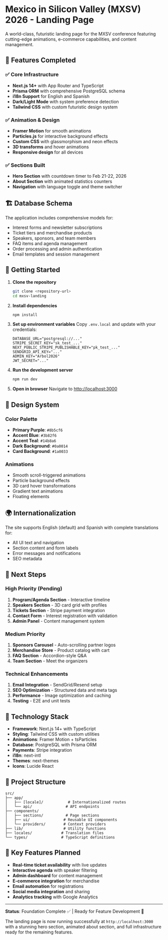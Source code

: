 # Mexico in Silicon Valley (MXSV) 2026 - Landing Page

A world-class, futuristic landing page for the MXSV conference featuring cutting-edge animations, e-commerce capabilities, and content management.

## 🌟 Features Completed

### ✅ Core Infrastructure
- **Next.js 14+** with App Router and TypeScript
- **Prisma ORM** with comprehensive PostgreSQL schema
- **i18n Support** for English and Spanish
- **Dark/Light Mode** with system preference detection
- **Tailwind CSS** with custom futuristic design system

### ✅ Animation & Design
- **Framer Motion** for smooth animations
- **Particles.js** for interactive background effects
- **Custom CSS** with glassmorphism and neon effects
- **3D transforms** and hover animations
- **Responsive design** for all devices

### ✅ Sections Built
- **Hero Section** with countdown timer to Feb 21-22, 2026
- **About Section** with animated statistics counters
- **Navigation** with language toggle and theme switcher

## 🏗️ Database Schema

The application includes comprehensive models for:
- Interest forms and newsletter subscriptions
- Ticket tiers and merchandise products
- Speakers, sponsors, and team members
- FAQ items and agenda management
- Order processing and admin authentication
- Email templates and session management

## 🚀 Getting Started

1. **Clone the repository**
   ```bash
   git clone <repository-url>
   cd mxsv-landing
   ```

2. **Install dependencies**
   ```bash
   npm install
   ```

3. **Set up environment variables**
   Copy `.env.local` and update with your credentials:
   ```env
   DATABASE_URL="postgresql://..."
   STRIPE_SECRET_KEY="sk_test_..."
   NEXT_PUBLIC_STRIPE_PUBLISHABLE_KEY="pk_test_..."
   SENDGRID_API_KEY="..."
   ADMIN_KEY="Arbol2026"
   JWT_SECRET="..."
   ```

4. **Run the development server**
   ```bash
   npm run dev
   ```

5. **Open in browser**
   Navigate to [http://localhost:3000](http://localhost:3000)

## 🎨 Design System

### Color Palette
- **Primary Purple**: `#8b5cf6`
- **Accent Blue**: `#3b82f6`
- **Accent Teal**: `#14b8a6`
- **Dark Background**: `#0a0014`
- **Card Background**: `#1a0033`

### Animations
- Smooth scroll-triggered animations
- Particle background effects
- 3D card hover transformations
- Gradient text animations
- Floating elements

## 🌍 Internationalization

The site supports English (default) and Spanish with complete translations for:
- All UI text and navigation
- Section content and form labels
- Error messages and notifications
- SEO metadata

## 📱 Next Steps

### High Priority (Pending)
1. **Program/Agenda Section** - Interactive timeline
2. **Speakers Section** - 3D card grid with profiles
3. **Tickets Section** - Stripe payment integration
4. **Contact Form** - Interest registration with validation
5. **Admin Panel** - Content management system

### Medium Priority
1. **Sponsors Carousel** - Auto-scrolling partner logos
2. **Merchandise Store** - Product catalog with cart
3. **FAQ Section** - Accordion-style Q&A
4. **Team Section** - Meet the organizers

### Technical Enhancements
1. **Email Integration** - SendGrid/Resend setup
2. **SEO Optimization** - Structured data and meta tags
3. **Performance** - Image optimization and caching
4. **Testing** - E2E and unit tests

## 🔧 Technology Stack

- **Framework**: Next.js 14+ with TypeScript
- **Styling**: Tailwind CSS with custom utilities
- **Animations**: Framer Motion + tsParticles
- **Database**: PostgreSQL with Prisma ORM
- **Payments**: Stripe integration
- **i18n**: next-intl
- **Themes**: next-themes
- **Icons**: Lucide React

## 📂 Project Structure

```
src/
├── app/
│   ├── [locale]/           # Internationalized routes
│   └── api/               # API endpoints
├── components/
│   ├── sections/          # Page sections
│   ├── ui/               # Reusable UI components
│   └── providers/        # Context providers
├── lib/                  # Utility functions
├── locales/             # Translation files
└── types/               # TypeScript definitions
```

## 🎯 Key Features Planned

- **Real-time ticket availability** with live updates
- **Interactive agenda** with speaker filtering
- **Admin dashboard** for content management
- **E-commerce integration** for merchandise
- **Email automation** for registrations
- **Social media integration** and sharing
- **Analytics tracking** with Google Analytics

---

**Status**: Foundation Complete ✅ | Ready for Feature Development 🚀

The landing page is now running successfully at `http://localhost:3000` with a stunning hero section, animated about section, and full infrastructure ready for the remaining features.
